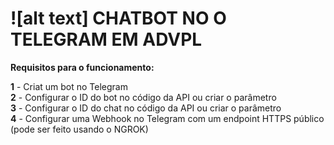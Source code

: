 # ![alt text] CHATBOT NO O TELEGRAM EM ADVPL

**Requisitos para o funcionamento:** 

**1** - Criat um bot no Telegram\
**2** - Configurar o ID do bot no código da API ou criar o parâmetro\
**3** - Configurar o ID do chat no código da API ou criar o parâmetro\
**4** - Configurar uma Webhook no Telegram com um endpoint HTTPS público (pode ser feito usando o NGROK)